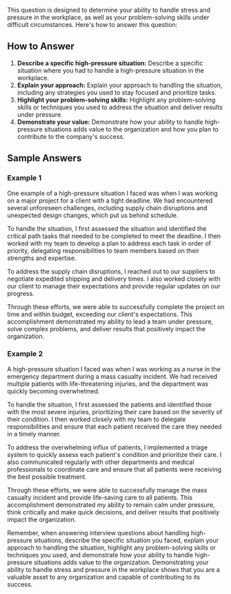 
This question is designed to determine your ability to handle stress and pressure in the workplace, as well as your problem-solving skills under difficult circumstances. Here's how to answer this question:

How to Answer
-------------

1. **Describe a specific high-pressure situation:** Describe a specific situation where you had to handle a high-pressure situation in the workplace.
2. **Explain your approach:** Explain your approach to handling the situation, including any strategies you used to stay focused and prioritize tasks.
3. **Highlight your problem-solving skills:** Highlight any problem-solving skills or techniques you used to address the situation and deliver results under pressure.
4. **Demonstrate your value:** Demonstrate how your ability to handle high-pressure situations adds value to the organization and how you plan to contribute to the company's success.

Sample Answers
--------------

### Example 1

One example of a high-pressure situation I faced was when I was working on a major project for a client with a tight deadline. We had encountered several unforeseen challenges, including supply chain disruptions and unexpected design changes, which put us behind schedule.

To handle the situation, I first assessed the situation and identified the critical path tasks that needed to be completed to meet the deadline. I then worked with my team to develop a plan to address each task in order of priority, delegating responsibilities to team members based on their strengths and expertise.

To address the supply chain disruptions, I reached out to our suppliers to negotiate expedited shipping and delivery times. I also worked closely with our client to manage their expectations and provide regular updates on our progress.

Through these efforts, we were able to successfully complete the project on time and within budget, exceeding our client's expectations. This accomplishment demonstrated my ability to lead a team under pressure, solve complex problems, and deliver results that positively impact the organization.

### Example 2

A high-pressure situation I faced was when I was working as a nurse in the emergency department during a mass casualty incident. We had received multiple patients with life-threatening injuries, and the department was quickly becoming overwhelmed.

To handle the situation, I first assessed the patients and identified those with the most severe injuries, prioritizing their care based on the severity of their condition. I then worked closely with my team to delegate responsibilities and ensure that each patient received the care they needed in a timely manner.

To address the overwhelming influx of patients, I implemented a triage system to quickly assess each patient's condition and prioritize their care. I also communicated regularly with other departments and medical professionals to coordinate care and ensure that all patients were receiving the best possible treatment.

Through these efforts, we were able to successfully manage the mass casualty incident and provide life-saving care to all patients. This accomplishment demonstrated my ability to remain calm under pressure, think critically and make quick decisions, and deliver results that positively impact the organization.

Remember, when answering interview questions about handling high-pressure situations, describe the specific situation you faced, explain your approach to handling the situation, highlight any problem-solving skills or techniques you used, and demonstrate how your ability to handle high-pressure situations adds value to the organization. Demonstrating your ability to handle stress and pressure in the workplace shows that you are a valuable asset to any organization and capable of contributing to its success.
